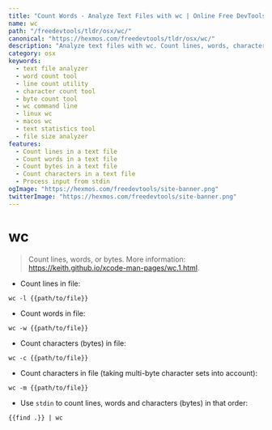 ```yaml
---
title: "Count Words - Analyze Text Files with wc | Online Free DevTools by Hexmos"
name: wc
path: "/freedevtools/tldr/osx/wc/"
canonical: "https://hexmos.com/freedevtools/tldr/osx/wc/"
description: "Analyze text files with wc. Count lines, words, characters, and bytes with this command-line tool. Free online tool, no registration required."
category: osx
keywords:
  - text file analyzer
  - word count tool
  - line count utility
  - character count tool
  - byte count tool
  - wc command line
  - linux wc
  - macos wc
  - text statistics tool
  - file size analyzer
features:
  - Count lines in a text file
  - Count words in a text file
  - Count bytes in a text file
  - Count characters in a text file
  - Process input from stdin
ogImage: "https://hexmos.com/freedevtools/site-banner.png"
twitterImage: "https://hexmos.com/freedevtools/site-banner.png"
---
```


# wc

> Count lines, words, or bytes.
> More information: <https://keith.github.io/xcode-man-pages/wc.1.html>.

- Count lines in file:

`wc -l {{path/to/file}}`

- Count words in file:

`wc -w {{path/to/file}}`

- Count characters (bytes) in file:

`wc -c {{path/to/file}}`

- Count characters in file (taking multi-byte character sets into account):

`wc -m {{path/to/file}}`

- Use `stdin` to count lines, words and characters (bytes) in that order:

`{{find .}} | wc`
